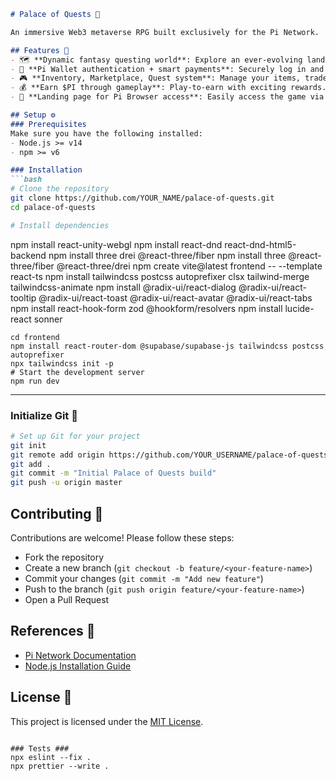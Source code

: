 ```markdown
# Palace of Quests 🏰

An immersive Web3 metaverse RPG built exclusively for the Pi Network.

## Features 🎯
- 🗺️ **Dynamic fantasy questing world**: Explore an ever-evolving landscape filled with challenges.
- 🔗 **Pi Wallet authentication + smart payments**: Securely log in and transact using your Pi Wallet.
- 🎮 **Inventory, Marketplace, Quest system**: Manage your items, trade with other players, and complete quests.
- 💰 **Earn $PI through gameplay**: Play-to-earn with exciting rewards.
- 👑 **Landing page for Pi Browser access**: Easily access the game via Pi Browser.

## Setup ⚙️
### Prerequisites
Make sure you have the following installed:
- Node.js >= v14
- npm >= v6

### Installation
```bash
# Clone the repository
git clone https://github.com/YOUR_NAME/palace-of-quests.git
cd palace-of-quests

# Install dependencies
```
npm install react-unity-webgl
npm install react-dnd react-dnd-html5-backend
npm install three drei @react-three/fiber
npm install three @react-three/fiber @react-three/drei
npm create vite@latest frontend -- --template react-ts
npm install tailwindcss postcss autoprefixer clsx tailwind-merge tailwindcss-animate
npm install @radix-ui/react-dialog @radix-ui/react-tooltip @radix-ui/react-toast @radix-ui/react-avatar @radix-ui/react-tabs
npm install react-hook-form zod @hookform/resolvers
npm install lucide-react sonner
```
cd frontend
npm install react-router-dom @supabase/supabase-js tailwindcss postcss autoprefixer
npx tailwindcss init -p
# Start the development server
npm run dev
```

---

### Initialize Git 🚀
```bash
# Set up Git for your project
git init
git remote add origin https://github.com/YOUR_USERNAME/palace-of-quests.git
git add .
git commit -m "Initial Palace of Quests build"
git push -u origin master
```

## Contributing 🤝
Contributions are welcome! Please follow these steps:
- Fork the repository
- Create a new branch (`git checkout -b feature/<your-feature-name>`)
- Commit your changes (`git commit -m "Add new feature"`)
- Push to the branch (`git push origin feature/<your-feature-name>`)
- Open a Pull Request

## References 🔗
- [Pi Network Documentation](https://pi.network/)
- [Node.js Installation Guide](https://nodejs.org/)

## License 📜
This project is licensed under the [MIT License](LICENSE).
```

### Tests ###
npx eslint --fix .
npx prettier --write .
